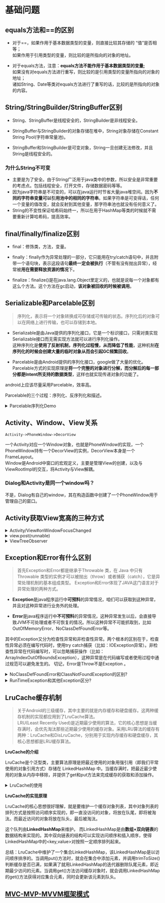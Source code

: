 # 基础问题

## equals方法和==的区别

- 对于==，如果作用于基本数据类型的变量，则直接比较其存储的 “值”是否相等；  
如果作用于引用类型的变量，则比较的是所指向的对象的地址。

- 对于equals方法，注意：**equals方法不能作用于基本数据类型的变量;**  
如果没有对equals方法进行重写，则比较的是引用类型的变量所指向的对象的地址；  
诸如String、Date等类对equals方法进行了重写的话，比较的是所指向的对象的内容。

## String/StringBuilder/StringBuffer区别

- String、StringBuffer是线程安全的，StringBuilder是非线程安全。

- StringBuffer与StringBuilder的对象存储在堆中，String对象存储在Constant String Pool(字符串常量池)。

- StringBuffer和StringBuilder是可变对象，String一旦创建无法修改，并且String是线程安全的。  

### 为什么String不可变

- 主要是为了安全。由于String广泛用于java类中的参数，所以安全是非常重要的考虑点。包括线程安全，打开文件，存储数据密码等等。  
- 因为java字符串是不可变的，可以在java运行时节省大量java堆空间。因为**不同的字符串变量可以引用池中的相同的字符串**。如果字符串是可变得话，任何一个变量的值改变，就会反射到其他变量，那字符串池也就没有任何意义了。  
- String的不变性保证哈希码始终一，所以在用于HashMap等类的时候就不需要重新计算哈希码，提高效率。

## final/finally/finalize区别

- final：修饰类，方法，变量。

- finally：finally作为异常处理的一部分，它只能用在try/catch语句中，并且附带一个语句块，表示这段语句**最终一定会被执行**（不管有没有抛出异常），经常被**用在需要释放资源的情况**下。

- finalize：finalize()是在java.lang.Object里定义的，也就是说每一个对象都有这么个方法。这个方法在gc启动，**该对象被回收的时候被调用**。

## Serializable和Parcelable区别

> 序列化，表示将一个对象转换成可存储或可传输的状态。序列化后的对象可以在网络上进行传输，也可以存储到本地。

- Serializable是由Java提供的序列化接口，它是一个标识接口，只需对类实现Serializable接口而无需实现方法就可以进行序列化操作。  
这种序列化是**使用了反射机制，序列化过程慢，从而降低了性能**，这种机制**在序列化的时候会创建大量的临时对象从而会引起GC频繁回收**。

- Parcelable是由Android提供的序列化接口，google做了大量的优化。  
Parcelable方式的实现原理是**将一个完整的对象进行分解，而分解后的每一部分都是Intent所支持的数据类型**，这样也就实现传递对象的功能了。

android上应该尽量采用Parcelable，效率高。

Parcelable的三个过程：序列化、反序列化和描述。

<details><summary>Parcelable序列化Demo</summary>

```java
public class Demo implements Parcelable {

    private String name;

    private int age;

    private boolean isTall;

    public Demo(String name, int age, boolean isTall) {
        this.name = name;
        this.age = age;
        this.isTall = isTall;
    }

    protected Demo(Parcel in) {
        name = in.readString();
        age = in.readInt();
        isTall = in.readByte() != 0;
    }

    public static final Creator<Demo> CREATOR = new Creator<Demo>() {
        @Override
        public Demo createFromParcel(Parcel in) {
            return new Demo(in);
        }

        @Override
        public Demo[] newArray(int size) {
            return new Demo[size];
        }
    };

    @Override
    public int describeContents() {
        return 0;
    }

    @Override
    public void writeToParcel(Parcel dest, int flags) {
        dest.writeString(name);
        dest.writeInt(age);
        dest.writeByte((byte) (isTall ? 1 : 0));
    }
}
```
**序列化：** 使用Parcel的writeXXX  
**反序列化：**  使用Parcel的readXXX  
**描述：** describeContents()一般默认返回0

</details>

## Activity、Window、View关系

`Activity->PhoneWindow->DecorView`

一个Activity对应一个Window对象，也就是PhoneWindow的实现，一个PhoneWindow持有一个DecorView的实例，DecorView本身是一个FrameLayout。  
Window是Android中窗口的宏观定义，主要是管理View的创建，以及与ViewRootImpl的交互，将Activity与View解耦。

### Dialog和Activity是同一个window吗？

不是，Dialog有自己的window，其在构造函数中创建了一个PhoneWindow用于管理自己的窗口。

## Activity获取View宽高的三种方式

<details><summary>Activity/View#onWindowFocusChanged</summary>

```java
@Override
public void onWindowFocusChanged(boolean hasFocus) {
    super.onWindowFocusChanged(hasFocus);
    if (hasFocus) {
        int width = view.getMeasuredWidth();
        int height = view.getMeasuredHeight();
    }
}
```

</details>

<details><summary>view.post(runnable)</summary>

通过post可以将一个runnable投递到消息队列的尾部，等待Looper调用次runnable时候，view已经初始化了。

```java
view.post(new Runnable() {
    @Override
    public void run() {
        int width = view.getMeasuredWidth();
        int height = view.getMeasuredHeight();
    }
});
```

</details>

<details><summary>ViewTreeObserver</summary>

```java
view.getViewTreeObserver().addOnGlobalLayoutListener(new ViewTreeObserver.OnGlobalLayoutListener() {
    @Override
    public void onGlobalLayout() {
        view.getViewTreeObserver().removeOnGlobalLayoutListener(this::onGlobalLayout);
        int width = view.getMeasuredWidth();
        int height = view.getMeasuredHeight();
    }
});
```

</details>

## Exception和Error有什么区别

> 首先Exception和Error都是继承于Throwable 类，在 Java 中只有 Throwable 类型的实例才可以被抛出（throw）或者捕获（catch），它是异常处理机制的基本组成类型。
> Exception和Error体现了JAVA这门语言对于异常处理的两种方式。

- **Exception**是java程序运行中**可预料**的异常情况，咱们可以获取到这种异常，并且对这种异常进行业务外的处理。

- **Error**是java程序运行中**不可预料**的异常情况，这种异常发生以后，会直接导致JVM不可处理或者不可恢复的情况。所以这种异常不可能抓取到，比如OutOfMemoryError、NoClassDefFoundError等。

其中的Exception又分为检查性异常和非检查性异常。两个根本的区别在于，检查性异常必须在编写代码时，使用try catch捕获（比如：IOException异常）。非检查性异常在代码编写时，可以忽略捕获操作（比如：ArrayIndexOutOfBoundsException），这种异常是在代码编写或者使用过程中通过规范可以避免发生的。 切记，Error是Throw不是Exception 。

<details><summary>NoClassDefFoundError和ClassNotFoundException的区别?</summary>

- NoClassDefFoundError它是Error，ClassNotFoundException是Exception。

- 还有一个区别在于NoClassDefFoundError是JVM运行时通过classpath加载类时，找不到对应的类而抛出的错误。ClassNotFoundException是在编译过程中如果可能出现此异常，在编译过程中必须将ClassNotFoundException异常抛出！

NoClassDefFoundError发生场景如下：  
1、类依赖的class或者jar不存在 （简单说就是maven生成运行包后被篡改）  
2、类文件存在，但是存在不同的域中 （简单说就是引入的类不在对应的包下)  
3、大小写问题，javac编译的时候是无视大小的，很有可能你编译出来的class文件就与想要的不一样！这个没有做验证

ClassNotFoundException发生场景如下：  
1、调用class的forName方法时，找不到指定的类  
2、ClassLoader 中的 findSystemClass() 方法时，找不到指定的类

</details>

<details><summary>RunTimeException和其他Exception区分?</summary>

其他Exception，**受检查异常**。可以理解为错误，必须要开发者解决以后才能编译通过，解决的方法有两种：  
- throw到上层；
- try-catch处理。

RunTimeException：运行时异常，又称**不受检查异常**，不受检查！不受检查！！不受检查！！！   
重要的事情说三遍，因为不受检查，所以在代码中可能会有RunTimeException时Java编译检查时不会告诉你有这个异常，但是在实际运行代码时则会暴露出来，比如经典的**1/0，空指针**等。如果不处理也会被Java自己处理。

</details>

## LruCache缓存机制

> 关于Android的三级缓存，其中主要的就是内存缓存和硬盘缓存。这两种缓存机制的实现都应用到了LruCache算法。  
> LRU(Least Recently Used)是近期最少使用的算法，它的核心思想是当缓存满时，会优先淘汰那些近期最少使用的缓存对象。采用LRU算法的缓存有两种：LruCache和DisLruCache，分别用于实现内存缓存和硬盘缓存，其核心思想都是LRU缓存算法。

**LruCache的介绍**

LruCache是个泛型类，主要算法原理是把最近使用的对象用强引用（即我们平常使用的对象引用方式）存储在 LinkedHashMap 中。当缓存满时，把最近最少使用的对象从内存中移除，并提供了get和put方法来完成缓存的获取和添加操作。

<details><summary>LruCache的使用</summary>


```java
int maxMemory = (int) (Runtime.getRuntime().totalMemory()/1024);
int cacheSize = maxMemory/8;
LruCache mMemoryCache = new LruCache<String,Bitmap>(cacheSize){
    @Override
    protected int sizeOf(String key, Bitmap value) {
        return value.getRowBytes()*value.getHeight()/1024;
    }
};
```

1、设置LruCache缓存的大小，一般为当前进程可用容量的1/8。  
2、重写sizeOf方法，计算出要缓存的每张图片的大小。  
**注意：** 缓存的总容量和每个缓存对象的大小所用单位要一致。


</details>

**LruCache的实现原理**

LruCache的核心思想很好理解，就是要维护一个缓存对象列表，其中对象列表的排列方式是按照访问顺序实现的，即一直没访问的对象，将放在队尾，即将被淘汰。而最近访问的对象将放在队头，最后被淘汰。

这个队列由**LinkedHashMap**来维护。
而LinkedHashMap是由**数组+双向链表**的数据结构来实现的。其中双向链表的结构可以实现访问顺序和插入顺序，使得LinkedHashMap中的<key,value>对按照一定顺序排列起来。

总结：LruCache中维护了一个集合LinkedHashMap，该LinkedHashMap是以访问顺序排序的。当调用put()方法时，就会在集合中添加元素，并调用trimToSize()判断缓存是否已满，如果满了就用LinkedHashMap的迭代器删除队尾元素，即近期最少访问的元素。当调用get()方法访问缓存对象时，就会调用LinkedHashMap的get()方法获得对应集合元素，同时会更新该元素到队头。


## [MVC-MVP-MVVM框架模式](/interview/MVC-MVP-MVVM框架模式.md)



